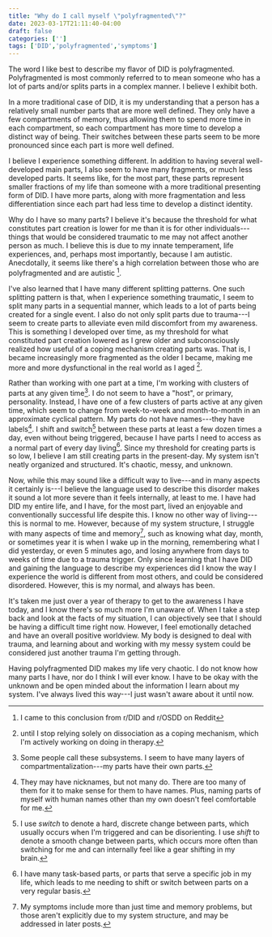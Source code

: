 ```yaml
---
title: "Why do I call myself \"polyfragmented\"?"
date: 2023-03-17T21:11:40-04:00
draft: false
categories: ['']
tags: ['DID','polyfragmented','symptoms']
---
```



The word I like best to describe my flavor of DID is polyfragmented. 
Polyfragmented is most commonly referred to to mean someone who has a lot of parts and/or splits parts in a complex manner. I believe I exhibit both.

In a more traditional case of DID, it is my understanding that a person has a relatively small number parts that are more well defined. They only have a few compartments of memory, thus allowing them to spend more time in each compartment, so each compartment has more time to develop a distinct way of being. Their switches between these parts seem to be more pronounced since each part is more well defined.  

I believe I experience something different. In addition to having several well-developed main parts, I also seem to have many fragments, or much less developed parts. It seems like, for the most part, these parts represent smaller fractions of my life than someone with a more traditional presenting form of DID. I have more parts, along with more fragmentation and less differentiation since each part had less time to develop a distinct identity. 
[^1]: They may have nicknames, but not many do. There are too many of them for it to make sense for them to have names. Plus, naming parts of myself with human names other than my own doesn't feel comfortable for me.

Why do I have so many parts? I believe it's because the threshold for what constitutes part creation is lower for me than it is for other individuals---things that would be considered traumatic to me may not affect another person as much. I believe this is due to my innate temperament, life experiences, and, perhaps most importantly, because I am autistic. Anecdotally, it seems like there's a high correlation between those who are polyfragmented and are autistic [^2].

[^2]: I came to this conclusion from r/DID and r/OSDD on Reddit

I've also learned that I have many different splitting patterns.
One such splitting pattern is that, when I experience something traumatic, I seem to split many parts in a sequential manner, which leads to a lot of parts being created for a single event.
I also do not only split parts due to trauma---I seem to create parts to alleviate even mild discomfort from my awareness. This is something I developed over time, as my threshold for what constituted part creation lowered as I grew older and subconsciously realized how useful of a coping mechanism creating parts was. That is, I became increasingly more fragmented as the older I became, making me more and more dysfunctional in the real world as I aged [^7].


[^7]: until I stop relying solely on dissociation as a coping mechanism, which I'm actively working on doing in therapy.



Rather than working with one part at a time, I'm working with clusters of parts at any given time[^5]. 
I do not seem to have a "host", or primary, personality. Instead, I have one of a few clusters of parts active at any given time, which seem to change from week-to-week and month-to-month in an approximate cyclical pattern.
My parts do not have names---they have labels[^1].
I shift and switch[^6] between these parts at least a few dozen times a day, even without being triggered, because I have parts I need to access as a normal part of every day living[^10]. 
Since my threshold for creating parts is so low, I believe I am still creating parts in the present-day.
My system isn't neatly organized and structured. It's chaotic, messy, and unknown.
[^5]: Some people call these subsystems. I seem to have many layers of compartmentalization---my parts have their own parts.
[^6]: I use _switch_ to denote a hard, discrete change between parts, which usually occurs when I'm triggered and can be disorienting. I use _shift_ to denote a smooth change between parts, which occurs more often than switching for me and can internally feel like a gear shifting in my brain.
[^10]: I have many task-based parts, or parts that serve a specific job in my life, which leads to me needing to shift or switch between parts on a very regular basis.

Now, while this may sound like a difficult way to live---and in many aspects it certainly is---I believe the language used to describe this disorder makes it sound a lot more severe than it feels internally, at least to me. 
I have had DID my entire life, and I have, for the most part, lived an enjoyable and conventionally successful life despite this. I know no other way of living---this is normal to me. 
However, because of my system structure, I struggle with many aspects of time and memory[^8], such as knowing what day, month, or sometimes year it is when I wake up in the morning, remembering what I did yesterday, or even 5 minutes ago, and losing anywhere from days to weeks of time due to a trauma trigger. 
Only since learning that I have DID and gaining the language to describe my experiences did I know the way I experience the world is different from most others, and could be considered disordered. However, this is my normal, and always has been.

[^8]: My symptoms include more than just time and memory problems, but those aren't explicitly due to my system structure, and may be addressed in later posts.

It's taken me just over a year of therapy to get to the awareness I have today, and I know there's so much more I'm unaware of. 
When I take a step back and look at the facts of my situation, I can objectively see that I should be having a difficult time right now. However, I feel emotionally detached and have an overall positive worldview. 
My body is designed to deal with trauma, and learning about and working with my messy system could be considered just another trauma I'm getting through.


Having polyfragmented DID makes my life very chaotic. I do not know how many parts I have, nor do I think I will ever know. I have to be okay with the unknown and be open minded about the information I learn about my system. I've always lived this way---I just wasn't aware about it until now.

<!--

I'm only at the beginning of my journey to discovering how I operate, and I'm learning more about my system every day. 

At the very begining of my journey to discovering how I operate, I never could have imagined that I had this chaotic of a system. 

I am not a singular part, with other parts being "other" to me, which is how some people seem to conceptualize having DID.
Rather, I am all of my parts, and all of my parts are me. These parts seem to represent pieces of the whole me. My life is fragmented into many different compartments that I switch between. Depending on which compartment I am in, I will have a different internal experience. For the most part, externally, there is not much differentiation between my parts. You will likely not be able to tell when one part is out vs a different part is out.



Many of my parts share memory and are cooperative with one another.
Right now, as I write this, 
up until recently, I was just as dysfunctional, but I didn't know I was because I didn't know I had DID and daily amnesia. Now that I am much more aware of what is going on in my life, I have full confidence that I will become more functional again soon. I have been very functional living with this disorder in the recent past, so I have full faith I'll get there again, this time with much more awareness of how I operate.






I seem to use parts differently than the most-shared representations of DID portray. Because of this, it took me an incredibly long time to see in myself that I had DID. 






I'd like to note that while I use the word "dysfunctional" to describe myself, I'm actually very high-functioning in most areas of my life. 
I use the word dysfunctional to describe the fact that this disorder is impacting my day-to-day functioning, making it hard to do the things I want to do. This is because my internal awareness is so fragmented that I do not have continuity of memory, and I have clusters of parts with different interests trying to live life in different ways, causing internal division. However, in many aspects of life, I am living functionally.



I'm using my dissociative coping mecahanisms to protect me from what could be objectively considered a difficult time, just as I have in the past. For the most part, I feel emotionally detached and have an overall positive worldview. Dissociation is an amazing coping mechanism. 


For what it's worth, the labels I use to describe how I function make it seem like my life is a lot worse than it actually is. Despite the internal chaos and amnesia, I, for the most part, enjoy how I operate. I realize 

Thus, when I am triggered in the present day, I have to switch between a series of parts in rapid succession before switching back to an untraumatized part.
I am also able to take care of myself well, but 


This is the most descriptive word I've found used in the literature and online communities that represents how I experience having DID.
Most of my parts share memory between them, so switching/shifting can almost be undetectable to me. However, I do experience amnesia between some parts that come out nearly daily.
I seem to split parts easily and in a complex manner. 

With these splitting patterns, this means I have a lot of parts.

When I was young, I likely would not qualify as polyframented---my rate of part creation has increased as I aged 

I seem to have parts created to do jobs for me. For example, I have a few different parts dedicated to cleaning, a part for brushing my showering, and even a sequence of parts dedicated to getting me from putting my VR headset on to in my VR game as quickly/without my awareness as possible. My definition of what constitutes part creation is so low that a game loading screen made me create parts.

[^1]: _[The phenomenology and treatment of extremely complex multiple personality disorder](https://scholarsbank.uoregon.edu/xmlui/bitstream/handle/1794/1396/Diss_1_4_8_OCR_rev.pdf)_. Richard Kluft, 1998. 

This is not a word I've seen in the academic literature, although Richard Kluft seems to describe similar phenomena in one of his papers[^1], so it's not concretely defined. To me, the word polyfragmented means a person who has many parts and/or splits them in a complex fashion. I believe I fall under the category of both. 
Because my understanding of DID was that of a more traditional presentation, I initially did not believe I had this disorder, despite having clear cases of amnesia. However, over time, I found that my presentation was simply different to the traditional presentation. It seems as though I 


rather than having a relatively few number of well-defined parts, 


Reading about experiences of people who self-identify as polyfragmented helped me to see that this label makes the most sense to me.

Because I switch so much, my relationship with time 

Rather than a few clearly defined parts, it seems as though my entire personality is split into multiple parts

My internal experience is extremely compartmentalized. When my symptoms are bad, I'm often living day-to-day, or even moment-to-moment, unaware of what I had previously been doing or what my next plans are. I feel like I'm in a state of survival---I just need to get through this moment onto the next day. This was a mindset I used as a child when I had to get through my current situation, but trusted there were good times ahead. I'd do whatever I could to pass time, to distract myself of the present moment so once the good times came, I could 

When times are good, 

However, in my adult life, this is a 
When I began graduate school, everything was stressful, and I was nearly constantly in this living moment-to-moment mindset, unable to take a step back and examine that 


I relied upon as a child to get me through times that were extremely stressful---I perceived the present moment as being bad, but I had faith that in the future. I used this when I had to get through a situation that took a long time

---the present moment is bad, but maybe the future will be better. I just need to get through this present moment to getas long as I could make it through the present moment, maybe the next. 

It took me several months of therapy with a dissociative disorders specialist in order for me to even consider that I had DID, despite having a pediatric dissociative disorder diagnosis. Like many others would in my generation, as soon as I realized I was being assessed for DID, I immediately went to sites like Reddit and YouTube to see how other people with this disorder conceptualize their experiences. Needless to say, I did not relate to others' experiences that I found online. Most people I had encountered seemed to have a relatively small number clearly defined parts with clear roles. I genuinely did not believe that I had DID, despite the fact that I was frequently dissociating in therapy sessions without realizing I was doing so. 

Why do I have so many parts? The threshold for what constitutes part creation is lower for me than it is for other individuals---things that would be considered traumatic to me may not have affected another child as much. I believe this is due to my innate temperament, along with the fact that I am autistic. Anecdotally, it seems like there's a high correlation of those who are polyfragmented and have autism.

What does this mean? It is my understanding that typically, individuals with DID split a few to several well defined parts---they don't have too many different compartments they switch between.


used colloquially to mean a system with many parts, typically with complex splitting patterns. 

I do not seem to experience this. Instead, 

I've also learned that I have many different types of parts and mechanisms for part creation.
I have many task-based parts, or parts that serve a specific job in my life, which leads to me needing to shift or switch[^6] between parts on a very regular basis.
Additionally, when I experience something traumatic, I seem to create many parts in a sequential manner, which leads to a lot of parts being created for a single event. 
I also do not only split parts due to trauma---I seem to create parts to alleviate even mild discomfort from my awareness. This is something I developed over time, as my threshold for what constituted part creation lowered as I grew older and subconsciously realized how useful of a coping mechanism creating parts was. That is, I became increasingly more fragmented as the older I became, making me more and more dysfunctional in the real world as I aged[^7]. 
-->
